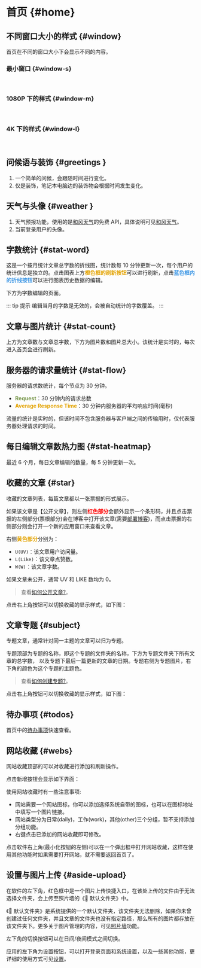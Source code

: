 <script setup lang="ts">
import { onMounted } from 'vue'
import { info } from '../scripts/stat-api'

onMounted(() => {
  info()
})
</script>

# 首页 {#home}

## 不同窗口大小的样式 {#window}

首页在不同的窗口大小下会显示不同的内容。

### 最小窗口 {#window-s}

<br/>
<bl-theme-img light-img="../imgs/home/home_light_s.png" dark-img="../imgs/home/home_dark_s.png"/>

### 1080P 下的样式 {#window-m}

<br/>
<bl-theme-img light-img="../imgs/home/home_light.png" dark-img="../imgs/home/home_dark.png"/>

### 4K 下的样式 {#window-l}

<br/>
<bl-theme-img light-img="../imgs/home/home_light_4k.png" dark-img="../imgs/home/home_dark_4k.png"/>

## 问候语与装饰 {#greetings }

<bl-img src="../imgs/home/home_hello.png" width="350px" :shadow="false"/>

1. 一个简单的问候，会跟随时间进行变化。
2. 仅是装饰，笔记本电脑边的装饰物会根据时间发生变化。

## 天气与头像 {#weather }

<bl-img src="../imgs/weather/weather.png" width="400px" :shadow="false"/>
<bl-img src="../imgs/blossom/luban.png" width="150px" />

1. 天气预报功能，使用的是[和风天气](https://www.qweather.com/)的免费 API，具体说明可见[和风天气](./hefeng)。
2. 当前登录用户的头像。

## 字数统计 {#stat-word}

<bl-img src="../imgs/home/stat_word.png" width="700px" />

这是一个按月统计文章总字数的折线图，统计数每 10 分钟更新一次，每个用户的统计信息是独立的。点击图表上方<span style="color:#E3A300;font-weight: bold;">橙色框的刷新按钮</span>可以进行刷新，点击<span style="color:#3894E4;font-weight: bold;">蓝色框内的折线按钮</span>可以进行图表历史数据的编辑。

下方为字数编辑的页面。

<bl-img src="../imgs/home/stat_word_editor.png" width="700px" />

::: tip 提示
编辑当月的字数是无效的，会被自动统计的字数覆盖。
:::

## 文章与图片统计 {#stat-count}

<bl-img src="../imgs/home/stat_count.png" width="190px" :shadow="false" />

上方为文章数与文章总字数，下方为图片数和图片总大小。该统计是实时的，每次进入首页会进行刷新。

## 服务器的请求量统计 {#stat-flow}

<bl-img src="../imgs/home/stat_flow.png" width="700px" :shadow="false"  />

服务器的请求数统计，每个节点为 30 分钟。

- <span style="color:#779649;font-weight: bold;">Request</span>：30 分钟内的请求总数
- <span style="color:#E3A300;font-weight: bold;">Average Response Time</span>：30 分钟内服务器的平均响应时间(毫秒)

流量的统计是实时的，但该时间不包含服务器与客户端之间的传输用时，仅代表服务器处理请求的时间。

## 每日编辑文章数热力图 {#stat-heatmap}

<bl-img src="../imgs/home/stat_heatmap.png" width="700px" :shadow="false"  />

最近 6 个月，每日文章编辑的数量，每 5 分钟更新一次。

## 收藏的文章 {#star}

<bl-img src="../imgs/home/star.png" width="450px" :shadow="false"  />

收藏的文章列表，每篇文章都以一张票据的形式展示。

如果该文章是【公开文章】，则左侧<span style="color:red;font-weight: bold;">红色部分</span>会额外显示一个条形码，并且点击票据的左侧部分(票根部分)会在博客中打开该文章(需要[部署博客](./deploy/blog))，而点击票据的右侧部分则会打开一个新的应用窗口来查看文章。

右侧<span style="color:#E3A300;font-weight: bold;">黄色部分</span>分别为：

- `U(UV)`：该文章用户访问量。
- `L(Like)`：该文章点赞数。
- `W(W)`：该文章字数。

如果文章未公开，通常 UV 和 LIKE 数均为 0。

> 查看[如何公开文章?](./article#article-open)。

点击右上角按钮可以切换收藏的显示样式，如下图：

<bl-img src="../imgs/home/star1.png" width="450px" :shadow="false"  />

## 文章专题 {#subject}

<bl-img src="../imgs/home/subjects.png" width="430px" :shadow="false"  />

专题文章，通常针对同一主题的文章可以归为专题。

专题顶部为专题的名称，即这个专题的文件夹的名称，下方为专题文件夹下所有文章的总字数， 以及专题下最后一篇更新的文章的日期。专题右侧为专题图片，右下角的颜色为这个专题的主题色。

> 查看[如何创建专题?](./article#create-subject)。

点击右上角按钮可以切换收藏的显示样式，如下图：

<bl-img src="../imgs/home/subjects1.png" width="430px" :shadow="false"  />

## 待办事项 {#todos}

<bl-img src="../imgs/home/todos.png" width="650px"  />

首页中的[待办事项](./todo)快速查看。

## 网站收藏 {#webs}

<bl-img src="../imgs/home/web.png" width="350px" :shadow="false"  />

网站收藏顶部的可以对收藏进行添加和刷新操作。

<bl-img src="../imgs/home/web_title.png" width="350px" />

点击新增按钮会显示如下界面：

<bl-img src="../imgs/home/web_add.png" width="350px" />

使用网站收藏时有一些注意事项:

- 网站需要一个网站图标，你可以添加选择系统自带的图标，也可以在图标地址中填写一个图片链接。
- 网站类型分为日常(daily)，工作(work)，其他(other)三个分组，暂不支持添加分组功能。
- 右键点击已添加的网站收藏即可修改。

点击软件右上角(最小化按钮的左侧)可以在一个弹出框中打开网站收藏，这样在使用其他功能时如果需要打开网站，就不需要返回首页了。

## 设置与图片上传 {#aside-upload}

<div style="display:flex;">
<bl-img src="../imgs/home/file_upload.png" width="60px" />
<div>
在软件的左下角，红色框中是一个图片上传快捷入口，在该处上传的文件由于无法选择文件夹，会上传至照片墙的《🌌 默认文件夹》中。

《🌌 默认文件夹》是系统提供的一个默认文件夹，该文件夹无法删除，如果你未曾创建过任何文件夹，并且文章的文件夹也没有指定路径，那么所有的图片都存放在该文件夹下。更多关于图片管理的内容，可见[照片墙](./picture)功能。

左下角的切换按钮可以在日间/夜间模式之间切换。

应用的左下角为设置按钮，可以打开登录页面和系统设置，以及一些其他功能，更详细的使用方式可见[设置](./setting)。

</div>
</div>
